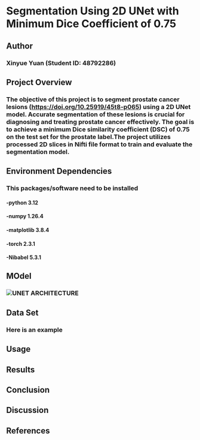 # **Segmentation Using 2D UNet with Minimum Dice Coefficient of 0.75**
## Author
### Xinyue Yuan (Student ID: 48792286)
## Project Overview
### The objective of this project is to segment prostate cancer lesions (https://doi.org/10.25919/45t8-p065) using a 2D UNet model. Accurate segmentation of these lesions is crucial for diagnosing and treating prostate cancer effectively. The goal is to achieve a minimum Dice similarity coefficient (DSC) of 0.75 on the test set for the prostate label.The project utilizes processed 2D slices in Nifti file format to train and evaluate the segmentation model.
## Environment Dependencies
### This packages/software need to be installed
#### -python 3.12
#### -numpy 1.26.4
#### -matplotlib 3.8.4
#### -torch 2.3.1
#### -Nibabel 5.3.1
## MOdel
### ![UNET ARCHITECTURE](https://miro.medium.com/v2/resize:fit:1400/format:webp/1*lvXoKMHoPJMKpKK7keZMEA.png)
## Data Set
### Here is an example

## Usage
###
## Results
###
## Conclusion
###
## Discussion
###
## References

